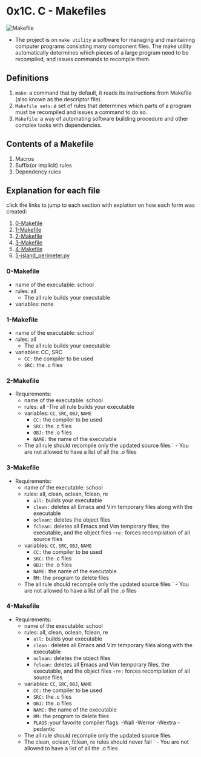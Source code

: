 # 0x1C. C - Makefiles
![Makefile](https://s3.amazonaws.com/intranet-projects-files/holbertonschool-low_level_programming/273/giphy-2.gif)
- The project is on `make utility` a software for managing and maintaining
computer programs consisting many component files. The make utility
automatically determines which pieces of a large program need to be
recompiled, and issues commands to recompile them.
## Definitions
1. `make`: a command that by default, it reads its instructions from Makefile (also known as the descriptor file).
2. `Makefile sets`: a set of rules that determines which parts of a program must be recompiled and issues a command to do so.
3. `Makefile`: a way of automating software building procedure and other
complex tasks with dependencies. 
## Contents of a Makefile
1. Macros
2. Suffix(or implicit)
rules
3. Dependency rules

## Explanation for each file
click the links to jump to each section with explation on how each form was created:
1. [0-Makefile](#0-makefile)
2. [1-Makefile](#1-makefile)
3. [2-Makefile](#2-makefile)
4. [3-Makefile](#3-makefile)
5. [4-Makefile](#4-makefile)
6. [5-island_perimeter.py](#Island-parameter)

### 0-Makefile
- name of the executable: school
- rules: all
	- The all rule builds your executable
- variables: none
### 1-Makefile
- name of the executable: school
- rules: all
	- The all rule builds your executable
- variables: CC, SRC
	- `CC:` the compiler to be used
	- `SRC:` the .c files
### 2-Makefile
- Requirements:
	- name of the executable: school
	- rules: all
		-The all rule builds your executable
	- variables: `CC`, `SRC`, `OBJ`, `NAME`
		- `CC:` the compiler to be used
		- `SRC:` the .c files
		- `OBJ:` the .o files
		- `NAME:` the name of the executable
	- The all rule should recompile only the updated source files
`	- You are not allowed to have a list of all the .o files
### 3-Makefile
- Requirements:
	- name of the executable: school
	- rules: all, clean, oclean, fclean, re
		- `all:` builds your executable
		- `clean:` deletes all Emacs and Vim temporary files along with the executable
		- `oclean:` deletes the object files
		- `fclean:` deletes all Emacs and Vim temporary files, the executable, and the object files
		-`re:` forces recompilation of all source files
	- variables: `CC`, `SRC`, `OBJ`, `NAME`
		- `CC:` the compiler to be used
		- `SRC:` the .c files
		- `OBJ:` the .o files
		- `NAME:` the name of the executable
		- `RM:` the program to delete files
	- The all rule should recompile only the updated source files
`	- You are not allowed to have a list of all the .o files
### 4-Makefile
- Requirements:
	- name of the executable: school
	- rules: all, clean, oclean, fclean, re
		- `all:` builds your executable
		- `clean:` deletes all Emacs and Vim temporary files along with the executable
		- `oclean:` deletes the object files
		- `fclean:` deletes all Emacs and Vim temporary files, the executable, and the object files
		-`re:` forces recompilation of all source files
	- variables: `CC`, `SRC`, `OBJ`, `NAME`
		- `CC:` the compiler to be used
		- `SRC:` the .c files
		- `OBJ:` the .o files
		- `NAME:` the name of the executable
		- `RM:` the program to delete files
		- `FLAGS:`your favorite compiler flags: -Wall -Werror -Wextra -pedantic
	- The all rule should recompile only the updated source files
	- The clean, oclean, fclean, re rules should never fail
`	- You are not allowed to have a list of all the .o files

